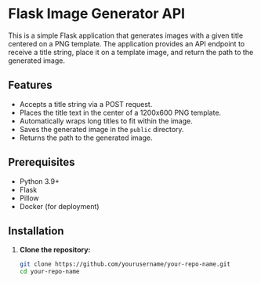# Flask Image Generator API

This is a simple Flask application that generates images with a given title centered on a PNG template. The application provides an API endpoint to receive a title string, place it on a template image, and return the path to the generated image.

## Features

- Accepts a title string via a POST request.
- Places the title text in the center of a 1200x600 PNG template.
- Automatically wraps long titles to fit within the image.
- Saves the generated image in the `public` directory.
- Returns the path to the generated image.

## Prerequisites

- Python 3.9+
- Flask
- Pillow
- Docker (for deployment)

## Installation

1. **Clone the repository:**

   ```bash
   git clone https://github.com/yourusername/your-repo-name.git
   cd your-repo-name